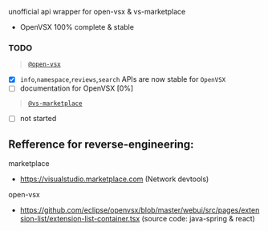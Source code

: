 unofficial api wrapper for open-vsx & vs-marketplace

- OpenVSX 100% complete & stable

### TODO

>  [`@open-vsx`](https://open-vsx.org)

- [x] `info`,`namespace`,`reviews`,`search` APIs are now stable for `OpenVSX`
- [ ] documentation for OpenVSX [0%]

> [`@vs-marketplace`](https://marketplace.visualstudio.com)

- [ ] not started


## Refference for reverse-engineering:

marketplace

- https://visualstudio.marketplace.com (Network devtools)

open-vsx
- https://github.com/eclipse/openvsx/blob/master/webui/src/pages/extension-list/extension-list-container.tsx (source code: java-spring & react)
